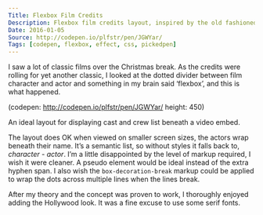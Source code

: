 ```yaml
---
Title: Flexbox Film Credits
Description: Flexbox film credits layout, inspired by the old fashioned Hollywood movies!
Date: 2016-01-05
Source: http://codepen.io/plfstr/pen/JGWYar/
Tags: [codepen, flexbox, effect, css, pickedpen]
---
```

I saw a lot of classic films over the Christmas break. As the credits were rolling for yet another classic, I looked at the dotted divider between film character and actor and something in my brain said ‘flexbox’, and this is what happened. 

(codepen: http://codepen.io/plfstr/pen/JGWYar/ height: 450)

An ideal layout for displaying cast and crew list beneath a video embed.

The layout does OK when viewed on smaller screen sizes, the actors wrap beneath their name. It’s a semantic list, so without styles it falls back to, _character - actor_. I’m a little disappointed by the level of markup required, I wish it were cleaner. A pseudo element would be ideal instead of the extra hyphen span. I also wish the `box-decoration-break` markup could be applied to wrap the dots across multiple lines when the lines break.

After my theory and the concept was proven to work, I thoroughly enjoyed adding the Hollywood look. It was a fine excuse to use some serif fonts.